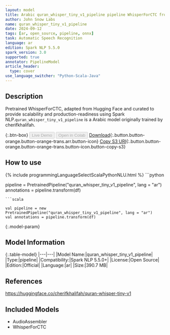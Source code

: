 ```yaml
---
layout: model
title: Arabic quran_whisper_tiny_v1_pipeline pipeline WhisperForCTC from cherifkhalifah
author: John Snow Labs
name: quran_whisper_tiny_v1_pipeline
date: 2024-09-12
tags: [ar, open_source, pipeline, onnx]
task: Automatic Speech Recognition
language: ar
edition: Spark NLP 5.5.0
spark_version: 3.0
supported: true
annotator: PipelineModel
article_header:
  type: cover
use_language_switcher: "Python-Scala-Java"
---
```


## Description

Pretrained WhisperForCTC, adapted from Hugging Face and curated to provide scalability and production-readiness using Spark NLP.`quran_whisper_tiny_v1_pipeline` is a Arabic model originally trained by cherifkhalifah.

{:.btn-box}
<button class="button button-orange" disabled>Live Demo</button>
<button class="button button-orange" disabled>Open in Colab</button>
[Download](https://s3.amazonaws.com/auxdata.johnsnowlabs.com/public/models/quran_whisper_tiny_v1_pipeline_ar_5.5.0_3.0_1726138004247.zip){:.button.button-orange.button-orange-trans.arr.button-icon}
[Copy S3 URI](s3://auxdata.johnsnowlabs.com/public/models/quran_whisper_tiny_v1_pipeline_ar_5.5.0_3.0_1726138004247.zip){:.button.button-orange.button-orange-trans.button-icon.button-copy-s3}

## How to use



<div class="tabs-box" markdown="1">
{% include programmingLanguageSelectScalaPythonNLU.html %}
```python

pipeline = PretrainedPipeline("quran_whisper_tiny_v1_pipeline", lang = "ar")
annotations =  pipeline.transform(df)   

```
```scala

val pipeline = new PretrainedPipeline("quran_whisper_tiny_v1_pipeline", lang = "ar")
val annotations = pipeline.transform(df)

```
</div>

{:.model-param}
## Model Information

{:.table-model}
|---|---|
|Model Name:|quran_whisper_tiny_v1_pipeline|
|Type:|pipeline|
|Compatibility:|Spark NLP 5.5.0+|
|License:|Open Source|
|Edition:|Official|
|Language:|ar|
|Size:|390.7 MB|

## References

https://huggingface.co/cherifkhalifah/quran-whisper-tiny-v1

## Included Models

- AudioAssembler
- WhisperForCTC